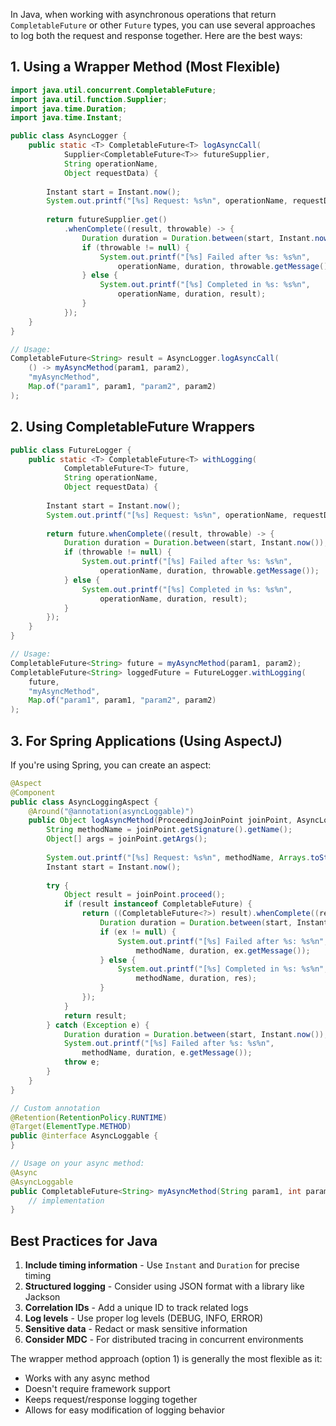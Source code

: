 
In Java, when working with asynchronous operations that return `CompletableFuture` or other `Future` types, you can use several approaches to log both the request and response together. Here are the best ways:

## 1. Using a Wrapper Method (Most Flexible)

```java
import java.util.concurrent.CompletableFuture;
import java.util.function.Supplier;
import java.time.Duration;
import java.time.Instant;

public class AsyncLogger {
    public static <T> CompletableFuture<T> logAsyncCall(
            Supplier<CompletableFuture<T>> futureSupplier,
            String operationName,
            Object requestData) {
        
        Instant start = Instant.now();
        System.out.printf("[%s] Request: %s%n", operationName, requestData);
        
        return futureSupplier.get()
            .whenComplete((result, throwable) -> {
                Duration duration = Duration.between(start, Instant.now());
                if (throwable != null) {
                    System.out.printf("[%s] Failed after %s: %s%n", 
                        operationName, duration, throwable.getMessage());
                } else {
                    System.out.printf("[%s] Completed in %s: %s%n", 
                        operationName, duration, result);
                }
            });
    }
}

// Usage:
CompletableFuture<String> result = AsyncLogger.logAsyncCall(
    () -> myAsyncMethod(param1, param2),
    "myAsyncMethod",
    Map.of("param1", param1, "param2", param2)
);
```

## 2. Using CompletableFuture Wrappers

```java
public class FutureLogger {
    public static <T> CompletableFuture<T> withLogging(
            CompletableFuture<T> future,
            String operationName,
            Object requestData) {
        
        Instant start = Instant.now();
        System.out.printf("[%s] Request: %s%n", operationName, requestData);
        
        return future.whenComplete((result, throwable) -> {
            Duration duration = Duration.between(start, Instant.now());
            if (throwable != null) {
                System.out.printf("[%s] Failed after %s: %s%n", 
                    operationName, duration, throwable.getMessage());
            } else {
                System.out.printf("[%s] Completed in %s: %s%n", 
                    operationName, duration, result);
            }
        });
    }
}

// Usage:
CompletableFuture<String> future = myAsyncMethod(param1, param2);
CompletableFuture<String> loggedFuture = FutureLogger.withLogging(
    future, 
    "myAsyncMethod", 
    Map.of("param1", param1, "param2", param2)
);
```

## 3. For Spring Applications (Using AspectJ)

If you're using Spring, you can create an aspect:

```java
@Aspect
@Component
public class AsyncLoggingAspect {
    @Around("@annotation(asyncLoggable)")
    public Object logAsyncMethod(ProceedingJoinPoint joinPoint, AsyncLoggable asyncLoggable) throws Throwable {
        String methodName = joinPoint.getSignature().getName();
        Object[] args = joinPoint.getArgs();
        
        System.out.printf("[%s] Request: %s%n", methodName, Arrays.toString(args));
        Instant start = Instant.now();
        
        try {
            Object result = joinPoint.proceed();
            if (result instanceof CompletableFuture) {
                return ((CompletableFuture<?>) result).whenComplete((res, ex) -> {
                    Duration duration = Duration.between(start, Instant.now());
                    if (ex != null) {
                        System.out.printf("[%s] Failed after %s: %s%n", 
                            methodName, duration, ex.getMessage());
                    } else {
                        System.out.printf("[%s] Completed in %s: %s%n", 
                            methodName, duration, res);
                    }
                });
            }
            return result;
        } catch (Exception e) {
            Duration duration = Duration.between(start, Instant.now());
            System.out.printf("[%s] Failed after %s: %s%n", 
                methodName, duration, e.getMessage());
            throw e;
        }
    }
}

// Custom annotation
@Retention(RetentionPolicy.RUNTIME)
@Target(ElementType.METHOD)
public @interface AsyncLoggable {
}

// Usage on your async method:
@Async
@AsyncLoggable
public CompletableFuture<String> myAsyncMethod(String param1, int param2) {
    // implementation
}
```

## Best Practices for Java

1. **Include timing information** - Use `Instant` and `Duration` for precise timing
2. **Structured logging** - Consider using JSON format with a library like Jackson
3. **Correlation IDs** - Add a unique ID to track related logs
4. **Log levels** - Use proper log levels (DEBUG, INFO, ERROR)
5. **Sensitive data** - Redact or mask sensitive information
6. **Consider MDC** - For distributed tracing in concurrent environments

The wrapper method approach (option 1) is generally the most flexible as it:
- Works with any async method
- Doesn't require framework support
- Keeps request/response logging together
- Allows for easy modification of logging behavior
